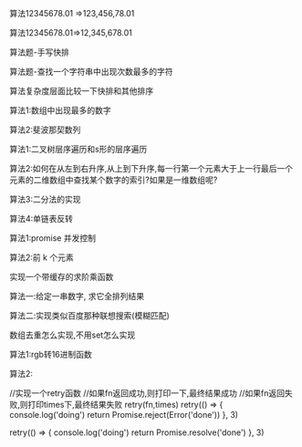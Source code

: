 算法12345678.01 =>123,456,78.01

算法12345678.01=>12,345,678.01

算法题-手写快排

算法题-查找一个字符串中出现次数最多的字符

算法复杂度层面比较一下快排和其他排序

算法1:数组中出现最多的数字

算法2:斐波那契数列

算法1:二叉树层序遍历和s形的层序遍历

算法2:如何在从左到右升序,从上到下升序,每一行第一个元素大于上一行最后一个元素的二维数组中查找某个数字的索引?如果是一维数组呢?

算法3:二分法的实现

算法4:单链表反转

算法1:promise 并发控制

算法2:前 k 个元素

实现一个带缓存的求阶乘函数

算法一:给定一串数字, 求它全排列结果

算法二:实现类似百度那种联想搜索(模糊匹配)

数组去重怎么实现,不用set怎么实现

算法1:rgb转16进制函数

算法2:

//实现一个retry函数
//如果fn返回成功,则打印一下,最终结果成功
//如果fn返回失败,则打印times下,最终结果失败
retry(fn,times)
retry(() => {
  console.log('doing')
  return Promise.reject(Error('done'))
}, 3)

retry(() => {
  console.log('doing')
  return Promise.resolve('done')
}, 3)